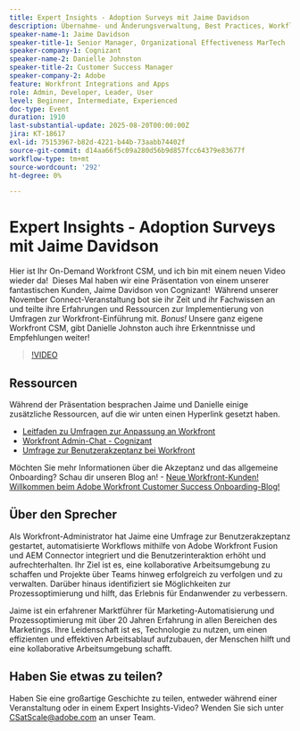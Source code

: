 ```yaml
---
title: Expert Insights - Adoption Surveys mit Jaime Davidson
description: Übernahme- und Änderungsverwaltung, Best Practices, Workflow-Automatisierung (alles passt gut, da es in der Sitzung um Umfragen zur Übernahme, Optimierung und Skalierung geht
speaker-name-1: Jaime Davidson
speaker-title-1: Senior Manager, Organizational Effectiveness MarTech
speaker-company-1: Cognizant
speaker-name-2: Danielle Johnston
speaker-title-2: Customer Success Manager
speaker-company-2: Adobe
feature: Workfront Integrations and Apps
role: Admin, Developer, Leader, User
level: Beginner, Intermediate, Experienced
doc-type: Event
duration: 1910
last-substantial-update: 2025-08-20T00:00:00Z
jira: KT-18617
exl-id: 75153967-b82d-4221-b44b-73aabb74402f
source-git-commit: d14aa66f5c09a280d56b9d857fcc64379e83677f
workflow-type: tm+mt
source-wordcount: '292'
ht-degree: 0%

---
```


# Expert Insights - Adoption Surveys mit Jaime Davidson

Hier ist Ihr On-Demand Workfront CSM, und ich bin mit einem neuen Video wieder da!  Dieses Mal haben wir eine Präsentation von einem unserer fantastischen Kunden, Jaime Davidson von Cognizant!  Während unserer November Connect-Veranstaltung bot sie ihr Zeit und ihr Fachwissen an und teilte ihre Erfahrungen und Ressourcen zur Implementierung von Umfragen zur Workfront-Einführung mit. *Bonus!* Unsere ganz eigene Workfront CSM, gibt Danielle Johnston auch ihre Erkenntnisse und Empfehlungen weiter!

>[!VIDEO](https://video.tv.adobe.com/v/3469895/?learn=on&enablevpops)

## Ressourcen

Während der Präsentation besprachen Jaime und Danielle einige zusätzliche Ressourcen, auf die wir unten einen Hyperlink gesetzt haben.

* [Leitfaden zu Umfragen zur Anpassung an Workfront](https://cdn.experience.workfront.com/Training/Guides/Customer+Success+at+Scale/Workfront+Guide+to+Adoption+Surveys)
* [Workfront Admin-Chat - Cognizant](https://cdn.experience.workfront.com/Training/Guides/Customer+Success+at+Scale/Workfront+-+Admin+Chat+20231113+final+GBC)
* [Umfrage zur Benutzerakzeptanz bei Workfront](https://cdn.experience.workfront.com/Training/Guides/Customer+Success+at+Scale/Workfront+User+Adoption+Survey+2022+final_Admin+chat)

Möchten Sie mehr Informationen über die Akzeptanz und das allgemeine Onboarding? Schau dir unseren Blog an! - [Neue Workfront-Kunden! Willkommen beim Adobe Workfront Customer Success Onboarding-Blog!](https://experienceleaguecommunities.adobe.com/t5/workfront-blogs/new-workfront-customers-welcome-to-the-adobe-workfront-customer/ba-p/635927)

## Über den Sprecher

Als Workfront-Administrator hat Jaime eine Umfrage zur Benutzerakzeptanz gestartet, automatisierte Workflows mithilfe von Adobe Workfront Fusion und AEM Connector integriert und die Benutzerinteraktion erhöht und aufrechterhalten. Ihr Ziel ist es, eine kollaborative Arbeitsumgebung zu schaffen und Projekte über Teams hinweg erfolgreich zu verfolgen und zu verwalten. Darüber hinaus identifiziert sie Möglichkeiten zur Prozessoptimierung und hilft, das Erlebnis für Endanwender zu verbessern.

Jaime ist ein erfahrener Marktführer für Marketing-Automatisierung und Prozessoptimierung mit über 20 Jahren Erfahrung in allen Bereichen des Marketings. Ihre Leidenschaft ist es, Technologie zu nutzen, um einen effizienten und effektiven Arbeitsablauf aufzubauen, der Menschen hilft und eine kollaborative Arbeitsumgebung schafft.

## Haben Sie etwas zu teilen?

Haben Sie eine großartige Geschichte zu teilen, entweder während einer Veranstaltung oder in einem Expert Insights-Video? Wenden Sie sich unter [CSatScale@adobe.com](mailto:CSatScale@adobe.com) an unser Team.
